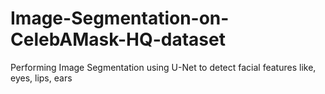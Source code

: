 # Image-Segmentation-on-CelebAMask-HQ-dataset
Performing Image Segmentation using U-Net to detect facial features like, eyes, lips, ears
